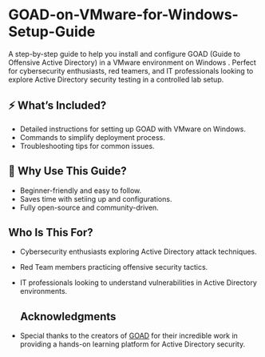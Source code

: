 # GOAD-on-VMware-for-Windows-Setup-Guide
A step-by-step guide to help you install and configure GOAD (Guide to Offensive Active Directory) in a VMware environment on Windows . Perfect for cybersecurity enthusiasts, red teamers, and IT professionals looking to explore Active Directory security testing in a controlled lab setup.


## ⚡ What’s Included?
- Detailed instructions for setting up GOAD with VMware on Windows.
- Commands to simplify deployment process.
- Troubleshooting tips for common issues.

## 🔧 Why Use This Guide?
- Beginner-friendly and easy to follow.
- Saves time with setiing up and configurations.
- Fully open-source and community-driven.

## Who Is This For?
- Cybersecurity enthusiasts exploring Active Directory attack techniques.
- Red Team members practicing offensive security tactics.
- IT professionals looking to understand vulnerabilities in Active Directory environments.

  ## Acknowledgments
- Special thanks to the creators of [GOAD](https://github.com/Orange-Cyberdefense/GOAD) for their incredible work in providing a hands-on learning platform for Active Directory security.

